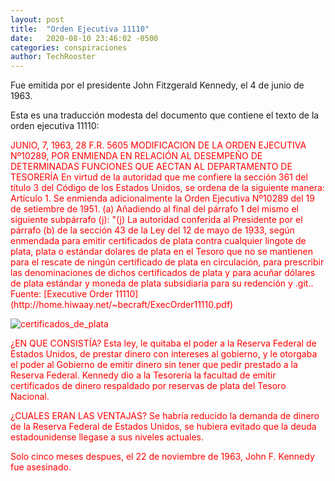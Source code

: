 ```yaml
---
layout: post
title:  "Orden Ejecutiva 11110"
date:   2020-08-10 23:46:02 -0500
categories: conspiraciones
author: TechRooster
---
```


Fue emitida por el presidente John Fitzgerald Kennedy, el 4 de junio de 1963.

Esta es una traducción modesta del documento que contiene el texto de la orden ejecutiva 11110:

<span style="color:red">
JUNIO, 7, 1963, 28 F.R. 5605

<span style="color:red">
MODIFICACION DE LA ORDEN EJECUTIVA Nº10289, POR ENMIENDA EN RELACIÓN AL DESEMPEÑO DE DETERMINADAS FUNCIONES QUE AECTAN AL DEPARTAMENTO DE TESORERÍA

<span style="color:red">
En virtud de la autoridad que me confiere la sección 361 del título 3 del Código de los Estados Unidos, se ordena de la siguiente manera:

<span style="color:red">
Artículo 1. Se enmienda adicionalmente la Orden Ejecutiva Nº10289 del 19 de setiembre de 1951.

<span style="color:red">
(a) Añadiendo al final del párrafo 1 del mismo el siguiente subpárrafo (j):

<span style="color:red">
"(j) La autoridad conferida al Presidente por el párrafo (b) de la sección 43 de la Ley del 12 de mayo de 1933, según enmendada para emitir certificados de plata contra cualquier lingote de plata, plata o estándar dolares de plata en el Tesoro que no se mantienen para el rescate de ningún certificado de plata en circulación, para prescribir las denominaciones de dichos certificados de plata y para acuñar dólares de plata estándar y moneda de plata subsidiaria para su redención y .git.. 

<span style="color:red">
Fuente: [Executive Order 11110](http://home.hiwaay.net/~becraft/ExecOrder11110.pdf)

![certificados_de_plata](https://github.com/TechRooster/Blog/_assets/images/certificado_plata.png?raw=true)

¿EN QUE CONSISTÍA?
Esta ley, le quitaba el poder a la Reserva Federal de Estados Unidos, de prestar dinero con intereses al gobierno, y le otorgaba el poder al Gobierno de emitir dinero sin tener que pedir prestado a la Reserva Federal. Kennedy dio a la Tesorería la facultad de emitir certificados de dinero respaldado por reservas de plata del Tesoro Nacional. 

¿CUALES ERAN LAS VENTAJAS?
Se habría reducido la demanda de dinero de la Reserva Federal de Estados Unidos, se hubiera evitado que la deuda estadounidense llegase a sus niveles actuales.

Solo cinco meses despues, el 22 de noviembre de 1963, John F. Kennedy fue asesinado.



